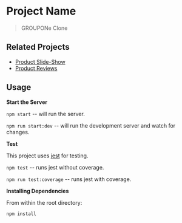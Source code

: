 # Project Name

> GROUPONe Clone

## Related Projects

  - [Product Slide-Show](https://github.com/FTDJ-Enterprises/groupon-clone-slide-show)
  - [Product Reviews](https://github.com/FTDJ-Enterprises/groupon-reviews)

## Usage

**Start the Server**

`npm start` -- will run the server.

`npm run start:dev` -- will run the development server and watch for changes.

**Test**

This project uses [jest](https://jestjs.io/) for testing.

`npm test` -- runs jest without coverage.

`npm run test:coverage` -- runs jest with coverage.

**Installing Dependencies**

From within the root directory:

```sh
npm install
```
